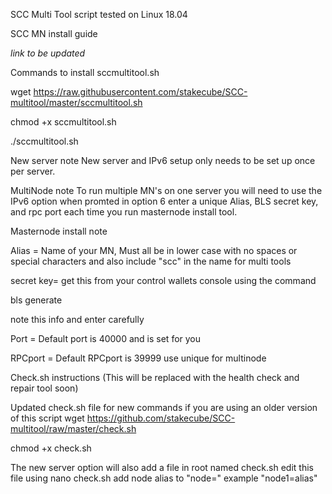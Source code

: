 SCC Multi Tool script tested on Linux 18.04

SCC MN install guide

*link to be updated*


Commands to install sccmultitool.sh

wget https://raw.githubusercontent.com/stakecube/SCC-multitool/master/sccmultitool.sh

chmod +x sccmultitool.sh

./sccmultitool.sh


New server note
New server and IPv6 setup only needs to be set up once per server.


MultiNode note
To run multiple MN's on one server you will need to use the IPv6 option when promted in option 6 enter a unique Alias, BLS secret key, and rpc port each time you run masternode install tool.


Masternode install note

Alias = Name of your MN, Must all be in lower case with no spaces or special characters and also include "scc" in the name for multi tools

secret key= get this from your control wallets console using the command

bls generate

note this info and enter carefully

Port = Default port is 40000 and is set for you

RPCport = Default RPCport is 39999 use unique for multinode


Check.sh instructions (This will be replaced with the health check and repair tool soon)

Updated check.sh file for new commands if you are using an older version of this script
wget https://github.com/stakecube/SCC-multitool/raw/master/check.sh

chmod +x check.sh

The new server option will also add a file in root named check.sh
edit this file using 
nano check.sh
add node alias to "node="
example "node1=alias"
